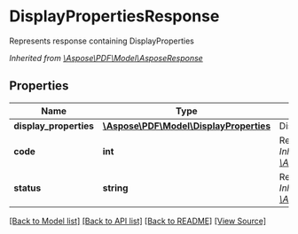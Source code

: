 ﻿# DisplayPropertiesResponse
Represents response containing DisplayProperties

*Inherited from [\Aspose\PDF\Model\AsposeResponse](AsposeResponse.md)*
## Properties
Name | Type | Description | Notes
------------ | ------------- | ------------- | -------------
**display_properties** | [**\Aspose\PDF\Model\DisplayProperties**](DisplayProperties.md) | DisplayProperties object | [optional]
**code** | **int** | Response status code.<br />*Inherited from [\Aspose\PDF\Model\AsposeResponse](AsposeResponse.md)* | 
**status** | **string** | Response status.<br />*Inherited from [\Aspose\PDF\Model\AsposeResponse](AsposeResponse.md)* | [optional]

[[Back to Model list]](../README.md#documentation-for-models) [[Back to API list]](../README.md#documentation-for-api-endpoints) [[Back to README]](../README.md) [[View Source]](../src/Aspose/PDF/Model/DisplayPropertiesResponse.php)

